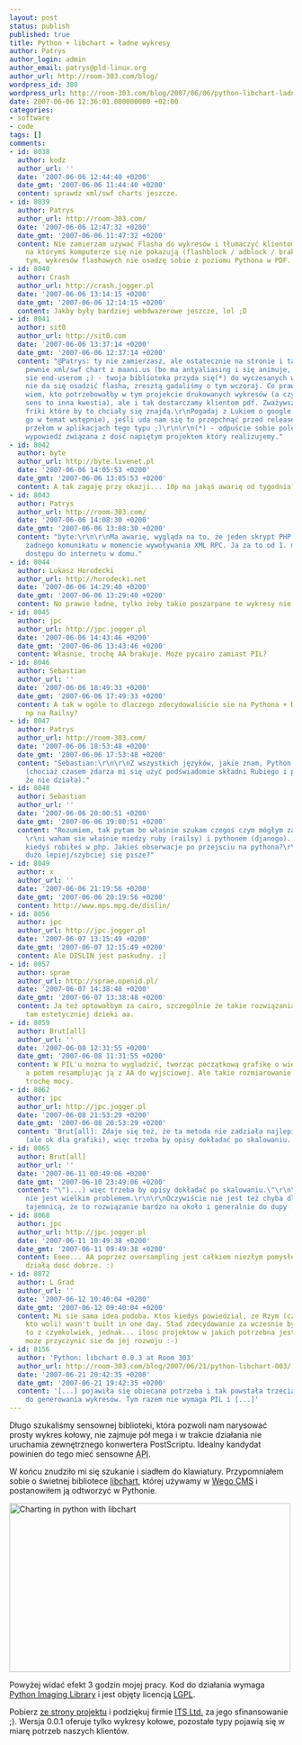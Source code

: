 ```yaml
---
layout: post
status: publish
published: true
title: Python + libchart = ładne wykresy
author: Patrys
author_login: admin
author_email: patrys@pld-linux.org
author_url: http://room-303.com/blog/
wordpress_id: 380
wordpress_url: http://room-303.com/blog/2007/06/06/python-libchart-ladne-wykresy/
date: 2007-06-06 12:36:01.000000000 +02:00
categories:
- software
- code
tags: []
comments:
- id: 8038
  author: kodz
  author_url: ''
  date: '2007-06-06 12:44:40 +0200'
  date_gmt: '2007-06-06 11:44:40 +0200'
  content: sprawdz xml/swf charts jeszcze.
- id: 8039
  author: Patrys
  author_url: http://room-303.com/
  date: '2007-06-06 12:47:32 +0200'
  date_gmt: '2007-06-06 11:47:32 +0200'
  content: Nie zamierzam uzywać Flasha do wykresów i tłumaczyć klientom, dlaczego
    na którymś komputerze się nie pokazują (flashblock / adblock / brak flasha). Poza
    tym, wykresów flashowych nie osadzę sobie z poziomu Pythona w PDF.
- id: 8040
  author: Crash
  author_url: http://crash.jogger.pl
  date: '2007-06-06 13:14:15 +0200'
  date_gmt: '2007-06-06 12:14:15 +0200'
  content: Jakby były bardziej webdwazerowe jeszcze, lol ;D
- id: 8041
  author: sit0
  author_url: http://sit0.com
  date: '2007-06-06 13:37:14 +0200'
  date_gmt: '2007-06-06 12:37:14 +0200'
  content: "@Patrys: ty nie zamierzasz, ale ostatecznie na stronie i tak wyląduje
    pewnie xml/swf chart z maani.us (bo ma antyaliasing i się animuje, a to podoba
    sie end-userom ;) - twoja biblioteka przyda się(*) do wyczesanych wydruków, gdzie
    nie da się osadzić flasha, zresztą gadaliśmy o tym wczoraj. Co prawda wciąż nie
    wiem, kto potrzebowałby w tym projekcie drukowanych wykresów (a czy w ogóle miałyby
    sens to inna kwestia), ale i tak dostarczamy klientom pdf. Zważywszy masową klientelę,
    friki które by to chciały się znajdą.\r\nPogadaj z Lukiem o google gears (wprowadziłem
    go w temat wstępnie), jeśli uda nam się to przepchnąć przed release 1.0 to będzie
    przełom w aplikacjach tego typu ;)\r\n\r\n(*) - odpuście sobie polemikę, to jest
    wypowiedź związana z dość napiętym projektem który realizujemy."
- id: 8042
  author: byte
  author_url: http://byte.livenet.pl
  date: '2007-06-06 14:05:53 +0200'
  date_gmt: '2007-06-06 13:05:53 +0200'
  content: A tak zagaję przy okazji... 10p ma jakąś awarię od tygodnia?
- id: 8043
  author: Patrys
  author_url: http://room-303.com/
  date: '2007-06-06 14:08:30 +0200'
  date_gmt: '2007-06-06 13:08:30 +0200'
  content: "byte:\r\n\r\nMa awarię, wygląda na to, że jeden skrypt PHP zdycha bez
    żadnego komunikatu w momencie wywoływania XML RPC. Ja za to od 1. marca nie mam
    dostępu do internetu w domu."
- id: 8044
  author: Lukasz Horodecki
  author_url: http://horodecki.net
  date: '2007-06-06 14:29:40 +0200'
  date_gmt: '2007-06-06 13:29:40 +0200'
  content: No prawie ładne, tylko żeby takie poszarpane te wykresy nie były...
- id: 8045
  author: jpc
  author_url: http://jpc.jogger.pl
  date: '2007-06-06 14:43:46 +0200'
  date_gmt: '2007-06-06 13:43:46 +0200'
  content: Właśnie, trochę AA brakuje. Może pycairo zamiast PIL?
- id: 8046
  author: Sebastian
  author_url: ''
  date: '2007-06-06 18:49:33 +0200'
  date_gmt: '2007-06-06 17:49:33 +0200'
  content: A tak w ogóle to dlaczego zdecydowaliście sie na Pythona + Django, a nie
    np na Railsy?
- id: 8047
  author: Patrys
  author_url: http://room-303.com/
  date: '2007-06-06 18:53:48 +0200'
  date_gmt: '2007-06-06 17:53:48 +0200'
  content: "Sebastian:\r\n\r\nZ wszystkich języków, jakie znam, Python leży mi najbardziej
    (chociaż czasem zdarza mi się użyć podświadomie składni Rubiego i potem się dziwię,
    że nie działa)."
- id: 8048
  author: Sebastian
  author_url: ''
  date: '2007-06-06 20:00:51 +0200'
  date_gmt: '2007-06-06 19:00:51 +0200'
  content: "Rozumiem, tak pytam bo właśnie szukam czegoś czym mógłym zastąpić php
    \r\ni waham sie właśnie miedzy ruby (railsy) i pythonem (djanogo). Wiem ze Ty
    kiedyś robiłeś w php. Jakieś obserwacje po przejsciu na pythona?\r\nFaktycznie
    dużo lepiej/szybciej się pisze?"
- id: 8049
  author: x
  author_url: ''
  date: '2007-06-06 21:19:56 +0200'
  date_gmt: '2007-06-06 20:19:56 +0200'
  content: http://www.mps.mpg.de/dislin/
- id: 8056
  author: jpc
  author_url: http://jpc.jogger.pl
  date: '2007-06-07 13:15:49 +0200'
  date_gmt: '2007-06-07 12:15:49 +0200'
  content: Ale DISLIN jest paskudny. ;]
- id: 8057
  author: sprae
  author_url: http://sprae.openid.pl/
  date: '2007-06-07 14:38:48 +0200'
  date_gmt: '2007-06-07 13:38:48 +0200'
  content: Ja też optowałbym za cairo, szczególnie że takie rozwiązania wyglądają
    tam estetyczniej dzieki aa.
- id: 8059
  author: Brut[all]
  author_url: ''
  date: '2007-06-08 12:31:55 +0200'
  date_gmt: '2007-06-08 11:31:55 +0200'
  content: W PIL'u można to wygladzić, tworząc początkową grafikę o większych rozmiarach,
    a potem resamplując ją z AA do wyjściowej. Ale takie rozmiarowanie w PIL'u zżera
    trochę mocy.
- id: 8062
  author: jpc
  author_url: http://jpc.jogger.pl
  date: '2007-06-08 21:53:29 +0200'
  date_gmt: '2007-06-08 20:53:29 +0200'
  content: 'Brut[all]: Zdaje się też, że ta metoda nie zadziała najlepiej dla tekstu
    (ale ok dla grafiki), więc trzeba by opisy dokładać po skalowaniu.'
- id: 8065
  author: Brut[all]
  author_url: ''
  date: '2007-06-11 00:49:06 +0200'
  date_gmt: '2007-06-10 23:49:06 +0200'
  content: "\")...) więc trzeba by opisy dokładać po skalowaniu.\"\r\n\r\nCo chyba
    nie jest wielkim problemem.\r\n\r\nOczywiście nie jest też chyba dla nikogo żadną
    tajemnicą, że to rozwiązanie bardzo na około i generalnie do dupy :-)"
- id: 8068
  author: jpc
  author_url: http://jpc.jogger.pl
  date: '2007-06-11 10:49:38 +0200'
  date_gmt: '2007-06-11 09:49:38 +0200'
  content: Eeee... AA poprzez oversampling jest całkiem niezłym pomysłem i dla grafiki
    działą dość dobrze. :)
- id: 8072
  author: L Grad
  author_url: ''
  date: '2007-06-12 10:40:04 +0200'
  date_gmt: '2007-06-12 09:40:04 +0200'
  content: Mi sie sama idea podoba. Ktos kiedys powiedzial, ze Rzym (czy Krakow jak
    kto woli) wasn't built in one day. Stad zdecydowanie za wczesnie by porownywac
    to z czymkolwiek, jednak... ilosc projektow w jakich potrzebna jest takowa biblioteka
    moze przyczynic sie do jej rozwoju :-)
- id: 8156
  author: 'Python: libchart 0.0.3 at Room 303'
  author_url: http://room-303.com/blog/2007/06/21/python-libchart-003/
  date: '2007-06-21 20:42:35 +0200'
  date_gmt: '2007-06-21 19:42:35 +0200'
  content: '[...] pojawiła się obiecana potrzeba i tak powstała trzecia wersja biblioteki
    do generowania wykresów. Tym razem nie wymaga PIL i [...]'
---
```

<p>Długo szukaliśmy sensownej biblioteki, która pozwoli nam narysować prosty wykres kołowy, nie zajmuje pół mega i w trakcie działania nie uruchamia zewnętrznego konwertera PostScriptu. Idealny kandydat powinien do tego mieć sensowne <abbr title="Application Programming Interface">API</abbr>.</p>

<p>W końcu znudziło mi się szukanie i siadłem do klawiatury. Przypomniałem sobie o świetnej bibliotece <a href="http://naku.dohcrew.com/libchart/pages/introduction/">libchart</a>, której używamy w <a href="http://wego.pl/">Wego CMS</a> i postanowiłem ją odtworzyć w Pythonie.</p>

<p class="strip"><a href="http://www.flickr.com/photos/patrys/533108759/" title="Photo Sharing"><img src="http://farm2.static.flickr.com/1256/533108759_51b59c469b.jpg" width="500" height="300" alt="Charting in python with libchart" /></a></p>

<p>Powyżej widać efekt 3 godzin mojej pracy. Kod do działania wymaga <a href="http://www.pythonware.com/products/pil/">Python Imaging Library</a> i jest objęty licencją <a href="http://www.gnu.org/licenses/lgpl.html">LGPL</a>.</p>

<p>Pobierz <a href="http://code.google.com/p/python-libchart/">ze strony projektu</a> i podziękuj firmie <a href="http://itsltd.eu/">ITS Ltd.</a> za jego sfinansowanie ;). Wersja 0.0.1 oferuje tylko wykresy kołowe, pozostałe typy pojawią się w miarę potrzeb naszych klientów.</p>
